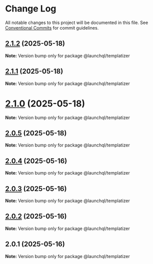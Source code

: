 # Change Log

All notable changes to this project will be documented in this file.
See [Conventional Commits](https://conventionalcommits.org) for commit guidelines.

## [2.1.2](https://github.com/launchql/launchql/compare/@launchql/templatizer@2.1.1...@launchql/templatizer@2.1.2) (2025-05-18)

**Note:** Version bump only for package @launchql/templatizer





## [2.1.1](https://github.com/launchql/launchql/compare/@launchql/templatizer@2.1.0...@launchql/templatizer@2.1.1) (2025-05-18)

**Note:** Version bump only for package @launchql/templatizer





# [2.1.0](https://github.com/launchql/launchql/compare/@launchql/templatizer@2.0.5...@launchql/templatizer@2.1.0) (2025-05-18)

**Note:** Version bump only for package @launchql/templatizer





## [2.0.5](https://github.com/launchql/launchql/compare/@launchql/templatizer@2.0.4...@launchql/templatizer@2.0.5) (2025-05-18)

**Note:** Version bump only for package @launchql/templatizer





## [2.0.4](https://github.com/launchql/launchql/compare/@launchql/templatizer@2.0.3...@launchql/templatizer@2.0.4) (2025-05-16)

**Note:** Version bump only for package @launchql/templatizer





## [2.0.3](https://github.com/launchql/launchql/compare/@launchql/templatizer@2.0.2...@launchql/templatizer@2.0.3) (2025-05-16)

**Note:** Version bump only for package @launchql/templatizer





## [2.0.2](https://github.com/launchql/launchql/compare/@launchql/templatizer@2.0.1...@launchql/templatizer@2.0.2) (2025-05-16)

**Note:** Version bump only for package @launchql/templatizer





## 2.0.1 (2025-05-16)

**Note:** Version bump only for package @launchql/templatizer

